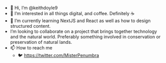 - 👋 Hi, I’m @keithdoyle9
- 👀 I’m interested in all things digital, and coffee. Definitely ☕
- 🌱 I’m currently learning NextJS and React as well as how to design structured content.
- I’m looking to collaborate on a project that brings together technology and the natural world. Preferably something involved in conservation or preservation of natural lands.
- 📫 How to reach me 
  - 🐦 https://twitter.com/MisterPenumbra
